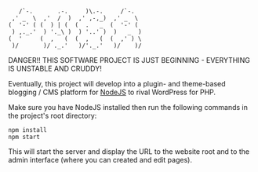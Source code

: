        /`-.       .-.     )\.-.     /`-.   
     ,' _  \  ,'  /  )  ,' ,-,_)  ,' _  \  
    (  '-' ( (  ) | (  (  .   _  (  '-' (  
     ) ,._.'  ) '._\ )  ) '..' )  )   _  ) 
    (  '     (  ,   (  (  ,   (  (  ,' ) \ 
     )/       )/ ._.'   )/'._.'   )/    )/ 

DANGER!! THIS SOFTWARE PROJECT IS JUST BEGINNING - EVERYTHING IS UNSTABLE AND CRUDDY!

Eventually, this project will develop into a plugin- and theme-based blogging / CMS platform for [NodeJS](http://nodejs.org/) to rival WordPress for PHP.

Make sure you have NodeJS installed then run the following commands in the project's root directory:

    npm install
    npm start

This will start the server and display the URL to the website root and to the admin interface (where you can created and edit pages).
